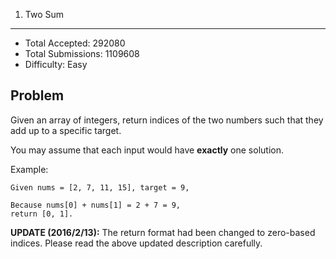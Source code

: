 1. Two Sum
---

- Total Accepted: 292080
- Total Submissions: 1109608
- Difficulty: Easy


Problem
---
Given an array of integers, return indices of the two numbers such that they add up to a specific target.

You may assume that each input would have **exactly** one solution.

Example:

```
Given nums = [2, 7, 11, 15], target = 9,

Because nums[0] + nums[1] = 2 + 7 = 9,
return [0, 1].
```

**UPDATE (2016/2/13):**
The return format had been changed to zero-based indices. Please read the above updated description carefully.

